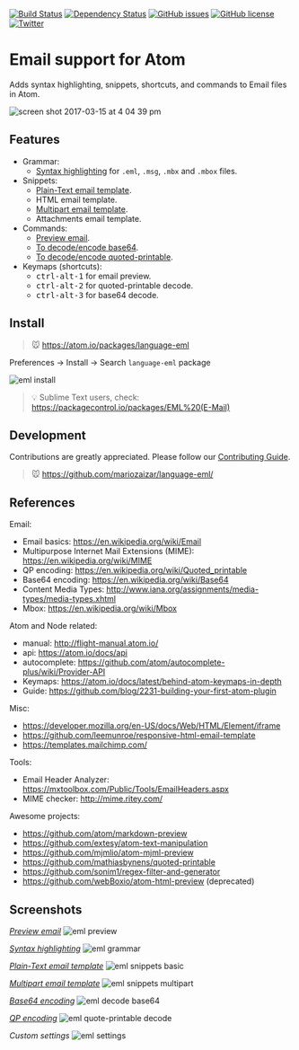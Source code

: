 [![Build Status](https://travis-ci.org/mariozaizar/language-eml.svg?branch=master)](https://travis-ci.org/mariozaizar/language-eml)
[![Dependency Status](https://david-dm.org/mariozaizar/language-eml.svg)](https://david-dm.org/mariozaizar/language-eml)
[![GitHub issues](https://img.shields.io/github/issues/mariozaizar/language-eml.svg)](https://github.com/mariozaizar/language-eml/issues)
[![GitHub license](https://img.shields.io/badge/license-MIT-blue.svg)](https://raw.githubusercontent.com/mariozaizar/language-eml/master/LICENSE.md)
[![Twitter](https://img.shields.io/twitter/url/https/github.com/mariozaizar/language-eml.svg?style=social)](https://twitter.com/intent/tweet?text=EML%20Language%20support%20for%20%40Atom%20editor%3A%20https%3A%2F%2Fatom.io%2Fpackages%2Flanguage-eml%20via%20%40mariozaizar&url=%5Bobject%20Object%5D)

# Email support for Atom

Adds syntax highlighting, snippets, shortcuts, and commands to Email files in Atom.

![screen shot 2017-03-15 at 4 04 39 pm](https://cloud.githubusercontent.com/assets/164819/23974678/b8134482-0999-11e7-8af7-a10b1cbd7711.png)

## Features

* Grammar:
  * [Syntax highlighting](#eml-grammar) for `.eml`, `.msg`, `.mbx` and `.mbox` files.
* Snippets:
  * [Plain-Text email template](#eml-snippets-basic).
  * HTML email template.
  * [Multipart email template](#eml-snippets-multipart).
  * Attachments email template.
* Commands:
  * [Preview email](#eml-preview).
  * [To decode/encode base64](#eml-decode-base64).
  * [To decode/encode quoted-printable](#eml-quote-printable-decode).
* Keymaps (shortcuts):
  * <kbd>ctrl-alt-1</kbd> for email preview.
  * <kbd>ctrl-alt-2</kbd> for quoted-printable decode.
  * <kbd>ctrl-alt-3</kbd> for base64 decode.

## Install

> :mouse: https://atom.io/packages/language-eml

Preferences → Install → Search `language-eml` package

![eml install](https://cloud.githubusercontent.com/assets/164819/23042201/988b15f2-f44c-11e6-833a-99e6503718b9.gif)

> :bulb: Sublime Text users, check: https://packagecontrol.io/packages/EML%20(E-Mail)

## Development

Contributions are greatly appreciated. Please follow our [Contributing Guide](CONTRIBUTING.md).

> :mouse: https://github.com/mariozaizar/language-eml/

## References

Email:
- Email basics: https://en.wikipedia.org/wiki/Email
- Multipurpose Internet Mail Extensions (MIME): https://en.wikipedia.org/wiki/MIME
- QP encoding: https://en.wikipedia.org/wiki/Quoted_printable
- Base64 encoding: https://en.wikipedia.org/wiki/Base64
- Content Media Types: http://www.iana.org/assignments/media-types/media-types.xhtml
- Mbox: https://en.wikipedia.org/wiki/Mbox

Atom and Node related:
- manual: http://flight-manual.atom.io/
- api: https://atom.io/docs/api
- autocomplete: https://github.com/atom/autocomplete-plus/wiki/Provider-API
- Keymaps: https://atom.io/docs/latest/behind-atom-keymaps-in-depth
- Guide: https://github.com/blog/2231-building-your-first-atom-plugin

Misc:
- https://developer.mozilla.org/en-US/docs/Web/HTML/Element/iframe
- https://github.com/leemunroe/responsive-html-email-template
- https://templates.mailchimp.com/

Tools:
- Email Header Analyzer: https://mxtoolbox.com/Public/Tools/EmailHeaders.aspx
- MIME checker: http://mime.ritey.com/

Awesome projects:
- https://github.com/atom/markdown-preview
- https://github.com/extesy/atom-text-manipulation
- https://github.com/mjmlio/atom-mjml-preview
- https://github.com/mathiasbynens/quoted-printable
- https://github.com/sonim1/regex-filter-and-generator
- https://github.com/webBoxio/atom-html-preview (deprecated)

## Screenshots

*[Preview email](#eml-preview)*
![eml preview](https://cloud.githubusercontent.com/assets/164819/23978557/e6e62618-09b1-11e7-97be-7da1b902b38a.gif)

*[Syntax highlighting](#eml-grammar)*
![eml grammar](https://cloud.githubusercontent.com/assets/164819/23042206/9e354360-f44c-11e6-92d4-5ea9e90e2af6.gif)

*[Plain-Text email template](#eml-snippets-basic)*
![eml snippets basic](https://cloud.githubusercontent.com/assets/164819/23042214/a409a538-f44c-11e6-8182-7c11a0466a78.gif)

*[Multipart email template](#eml-snippets-multipart)*
![eml snippets multipart](https://cloud.githubusercontent.com/assets/164819/23042220/a6e7c5f0-f44c-11e6-961e-4e78a0bca9f4.gif)

*[Base64 encoding](#eml-decode-base64)*
![eml decode base64](https://cloud.githubusercontent.com/assets/164819/23042222/aa6dc774-f44c-11e6-8645-f0428c2b4577.gif)

*[QP encoding](#eml-quote-printable-decode)*
![eml quote-printable decode](https://cloud.githubusercontent.com/assets/164819/23193032/a48cb3b6-f85b-11e6-8e86-1da3ddff09bf.gif)

*Custom settings*
![eml settings](https://cloud.githubusercontent.com/assets/164819/23042236/b241d3e6-f44c-11e6-9ec6-be14742cd6de.gif)
